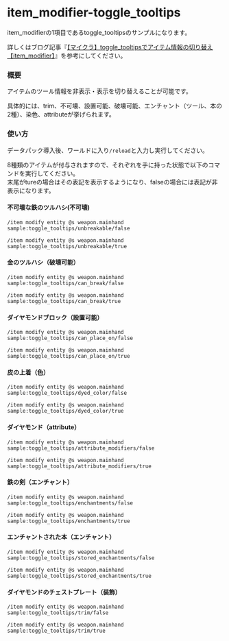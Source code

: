 # item_modifier-toggle_tooltips
item_modifierの1項目であるtoggle_tooltipsのサンプルになります。

詳しくはブログ記事『[【マイクラ】toggle_tooltipsでアイテム情報の切り替え【item_modifier】](https://natsumake.com/item_modifier-toggle_tooltips/)』を参考にしてください。

<h3>概要</h3>
アイテムのツール情報を非表示・表示を切り替えることが可能です。

具体的には、trim、不可壊、設置可能、破壊可能、エンチャント（ツール、本の2種）、染色、attributeが挙げられます。

<h3>使い方</h3>

データパック導入後、ワールドに入り```/reload```と入力し実行してください。

8種類のアイテムが付与されますので、それぞれを手に持った状態で以下のコマンドを実行してください。<br>
末尾がtureの場合はその表記を表示するようになり、falseの場合には表記が非表示になります。

<h4>不可壊な鉄のツルハシ(不可壊)</h4>

```copy
/item modify entity @s weapon.mainhand sample:toggle_tooltips/unbreakable/false
```

```copy
/item modify entity @s weapon.mainhand sample:toggle_tooltips/unbreakable/true
```

<h4>金のツルハシ（破壊可能）</h4>

```copy
/item modify entity @s weapon.mainhand sample:toggle_tooltips/can_break/false
```

```copy
/item modify entity @s weapon.mainhand sample:toggle_tooltips/can_break/true
```

<h4>ダイヤモンドブロック（設置可能）</h4>

```copy
/item modify entity @s weapon.mainhand sample:toggle_tooltips/can_place_on/false
```

```copy
/item modify entity @s weapon.mainhand sample:toggle_tooltips/can_place_on/true
```

<h4>皮の上着（色）</h4>

```copy
/item modify entity @s weapon.mainhand sample:toggle_tooltips/dyed_color/false
```

```copy
/item modify entity @s weapon.mainhand sample:toggle_tooltips/dyed_color/true
```

<h4>ダイヤモンド（attribute）</h4>

```copy
/item modify entity @s weapon.mainhand sample:toggle_tooltips/attribute_modifiers/false
```

```copy
/item modify entity @s weapon.mainhand sample:toggle_tooltips/attribute_modifiers/true
```

<h4>鉄の剣（エンチャント）</h4>

```copy
/item modify entity @s weapon.mainhand sample:toggle_tooltips/enchantments/false
```

```copy
/item modify entity @s weapon.mainhand sample:toggle_tooltips/enchantments/true
```

<h4>エンチャントされた本（エンチャント）</h4>

```copy
/item modify entity @s weapon.mainhand sample:toggle_tooltips/stored_enchantments/false
```

```copy
/item modify entity @s weapon.mainhand sample:toggle_tooltips/stored_enchantments/true
```

<h4>ダイヤモンドのチェストプレート（装飾）</h4>

```copy
/item modify entity @s weapon.mainhand sample:toggle_tooltips/trim/false
```

```copy
/item modify entity @s weapon.mainhand sample:toggle_tooltips/trim/true
```
